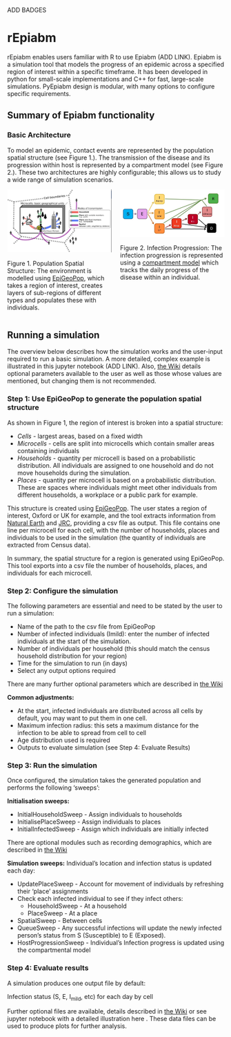 ADD BADGES
# rEpiabm
rEpiabm enables users familiar with R to use Epiabm (ADD LINK). Epiabm is a simulation tool that models the progress of an epidemic across a specified region of interest within a specific timeframe. It has been developed in python for small-scale implementations and C++ for fast, large-scale simulations. PyEpiabm design is modular, with many options to configure specific requirements.

## Summary of Epiabm functionality

### Basic Architecture
To model an epidemic, contact events are represented by the population spatial structure (see Figure 1.). The transmission of the disease and its progression within host is represented by a compartment model (see Figure 2.). These two architectures are highly configurable; this allows us to study a wide range of simulation scenarios.

<div style="display: flex; gap: 20px;">
  <div style="flex: 1;">
    <img src="./images/population_spatial_structure.png" alt="Population spatial structure" width="100%">
    <p>Figure 1. Population Spatial Structure: The environment is modelled using <a href="https://github.com/SABS-R3-Epidemiology/EpiGeoPop">EpiGeoPop</a>, which takes a region of interest, creates layers of sub-regions of different types and populates these with individuals.</p>
  </div>
  <div style="flex: 1;">
    <img src="./images/infection_progression.jpg" alt="Infection progression" width="100%">
    <p>Figure 2. Infection Progression: The infection progression is represented using a <a href="https://en.wikipedia.org/wiki/Compartmental_models_in_epidemiology">compartment model</a> which tracks the daily progress of the disease within an individual.</p>
  </div>
</div>

## Running a simulation
The overview below describes how the simulation works and the user-input required to run a basic simulation. A more detailed, complex example is illustrated in this jupyter notebook (ADD LINK). Also, [the Wiki](https://github.com/SABS-R3-Epidemiology/epiabm/wiki/Overview-of-the-Ferguson-Model) details optional parameters available to the user as well as those whose values are mentioned, but changing them is not recommended.

### Step 1: Use EpiGeoPop to generate the population spatial structure
As shown in Figure 1, the region of interest is broken into a spatial structure:
* *Cells* - largest areas, based on a fixed width
* *Microcells* - cells are split into microcells which contain smaller areas containing individuals
* *Households* - quantity per microcell is based on a probabilistic distribution. All individuals are assigned to one household and do not move households during the simulation.
* *Places* - quantity per microcell is based on a probabilistic distribution. These are spaces where individuals might meet other individuals from different households, a workplace or a public park for example.

This structure is created using [EpiGeoPop](https://github.com/SABS-R3-Epidemiology/EpiGeoPop). The user states a region of interest, Oxford or UK for example, and the tool extracts information from [Natural Earth](https://www.naturalearthdata.com/) and [JRC](https://data.jrc.ec.europa.eu/csv), providing a csv file as output. This file contains one line per microcell for each cell, with the number of households, places and individuals to be used in the simulation (the quantity of individuals are extracted from Census data).

In summary, the spatial structure for a region is generated using EpiGeoPop. This tool exports into a csv file the number of households, places, and individuals for each microcell.

### Step 2: Configure the simulation
The following parameters are essential and need to be stated by the user to run a simulation:

* Name of the path to the csv file from EpiGeoPop
* Number of infected individuals (Imild): enter the number of infected individuals at the start of the simulation.
* Number of individuals per household (this should match the census household distribution for your region)
* Time for the simulation to run (in days)
* Select any output options required
 
There are many further optional parameters which are described in [the Wiki](https://github.com/SABS-R3-Epidemiology/epiabm/wiki/Overview-of-the-Ferguson-Model)

**Common adjustments:**
* At the start, infected individuals are distributed across all cells by default, you may want to put them in one cell.
* Maximum infection radius: this sets a maximum distance for the infection to be able to spread from cell to cell
* Age distribution used is required
* Outputs to evaluate simulation (see Step 4: Evaluate Results)

### Step 3: Run the simulation
Once configured, the simulation takes the generated population and performs the following  ‘sweeps’:

**Initialisation sweeps:**
* InitialHouseholdSweep - Assign individuals to households
* InitialisePlaceSweep - Assign individuals to places
* InitialInfectedSweep - Assign which individuals are initially infected

There are optional modules such as recording demographics, which are described in [the Wiki](https://github.com/SABS-R3-Epidemiology/epiabm/wiki/Overview-of-the-Ferguson-Model)

**Simulation sweeps:**
Individual’s location and infection status is updated each day:
* UpdatePlaceSweep - Account for movement of individuals by refreshing their ‘place’ assignments
* Check each infected individual to see if they infect others:
  * HouseholdSweep - At a household
  * PlaceSweep - At a place
* SpatialSweep - Between cells
* QueueSweep - Any successful infections will update the newly infected person’s status from S (Susceptible) to E (Exposed).
* HostProgressionSweep - Individual’s Infection progress is updated using the compartmental model

### Step 4: Evaluate results
A simulation produces one output file by default:

Infection status (S, E, I<sub>mild</sub>, etc) for each day by cell

Further optional files are available, details described in [the Wiki](https://github.com/SABS-R3-Epidemiology/epiabm/wiki/Overview-of-the-Ferguson-Model) or see jupyter notebook with a detailed illustration here . These data files can be used to produce plots for further analysis.

